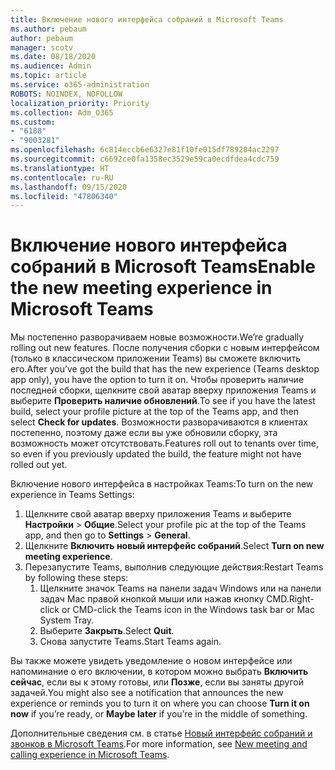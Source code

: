 ```yaml
---
title: Включение нового интерфейса собраний в Microsoft Teams
ms.author: pebaum
author: pebaum
manager: scotv
ms.date: 08/18/2020
ms.audience: Admin
ms.topic: article
ms.service: o365-administration
ROBOTS: NOINDEX, NOFOLLOW
localization_priority: Priority
ms.collection: Adm_O365
ms.custom:
- "6188"
- "9003281"
ms.openlocfilehash: 6c814eccb6e6327e81f10fe015df789204ac2297
ms.sourcegitcommit: c6692ce0fa1358ec3529e59ca0ecdfdea4cdc759
ms.translationtype: HT
ms.contentlocale: ru-RU
ms.lasthandoff: 09/15/2020
ms.locfileid: "47806340"
---
```

# <a name="enable-the-new-meeting-experience-in-microsoft-teams"></a><span data-ttu-id="5b62d-102">Включение нового интерфейса собраний в Microsoft Teams</span><span class="sxs-lookup"><span data-stu-id="5b62d-102">Enable the new meeting experience in Microsoft Teams</span></span>

<span data-ttu-id="5b62d-103">Мы постепенно разворачиваем новые возможности.</span><span class="sxs-lookup"><span data-stu-id="5b62d-103">We’re gradually rolling out new features.</span></span> <span data-ttu-id="5b62d-104">После получения сборки с новым интерфейсом (только в классическом приложении Teams) вы сможете включить его.</span><span class="sxs-lookup"><span data-stu-id="5b62d-104">After you’ve got the build that has the new experience (Teams desktop app only), you have the option to turn it on.</span></span> <span data-ttu-id="5b62d-105">Чтобы проверить наличие последней сборки, щелкните свой аватар вверху приложения Teams и выберите **Проверить наличие обновлений**.</span><span class="sxs-lookup"><span data-stu-id="5b62d-105">To see if you have the latest build, select your profile picture at the top of the Teams app, and then select  **Check for updates**.</span></span> <span data-ttu-id="5b62d-106">Возможности разворачиваются в клиентах постепенно, поэтому даже если вы уже обновили сборку, эта возможность может отсутствовать.</span><span class="sxs-lookup"><span data-stu-id="5b62d-106">Features roll out to tenants over time, so even if you previously updated the build, the feature might not have rolled out yet.</span></span>  

<span data-ttu-id="5b62d-107">Включение нового интерфейса в настройках Teams:</span><span class="sxs-lookup"><span data-stu-id="5b62d-107">To turn on the new experience in Teams Settings:</span></span>

1. <span data-ttu-id="5b62d-108">Щелкните свой аватар вверху приложения Teams и выберите **Настройки** >  **Общие**.</span><span class="sxs-lookup"><span data-stu-id="5b62d-108">Select your profile pic at the top of the Teams app, and then go to **Settings** >  **General**.</span></span> 
2. <span data-ttu-id="5b62d-109">Щелкните **Включить новый интерфейс собраний**.</span><span class="sxs-lookup"><span data-stu-id="5b62d-109">Select **Turn on new meeting experience**.</span></span>
3. <span data-ttu-id="5b62d-110">Перезапустите Teams, выполнив следующие действия:</span><span class="sxs-lookup"><span data-stu-id="5b62d-110">Restart Teams by following these steps:</span></span>
    1. <span data-ttu-id="5b62d-111">Щелкните значок Teams на панели задач Windows или на панели задач Mac правой кнопкой мыши или нажав кнопку CMD.</span><span class="sxs-lookup"><span data-stu-id="5b62d-111">Right-click or CMD-click the Teams icon in the Windows task bar or Mac System Tray.</span></span>
    2. <span data-ttu-id="5b62d-112">Выберите **Закрыть**.</span><span class="sxs-lookup"><span data-stu-id="5b62d-112">Select **Quit**.</span></span>
    3. <span data-ttu-id="5b62d-113">Снова запустите Teams.</span><span class="sxs-lookup"><span data-stu-id="5b62d-113">Start Teams again.</span></span>

<span data-ttu-id="5b62d-114">Вы также можете увидеть уведомление о новом интерфейсе или напоминание о его включении, в котором можно выбрать **Включить сейчас**, если вы к этому готовы, или **Позже**, если вы заняты другой задачей.</span><span class="sxs-lookup"><span data-stu-id="5b62d-114">You might also see a notification that announces the new experience or reminds you to turn it on where you can choose  **Turn it on now**  if you’re ready, or  **Maybe later** if you’re in the middle of something.</span></span>  

<span data-ttu-id="5b62d-115">Дополнительные сведения см. в статье [Новый интерфейс собраний и звонков в Microsoft Teams](https://techcommunity.microsoft.com/t5/microsoft-teams-blog/new-meeting-and-calling-experience-in-microsoft-teams/ba-p/1537581).</span><span class="sxs-lookup"><span data-stu-id="5b62d-115">For more information, see [New meeting and calling experience in Microsoft Teams](https://techcommunity.microsoft.com/t5/microsoft-teams-blog/new-meeting-and-calling-experience-in-microsoft-teams/ba-p/1537581).</span></span>